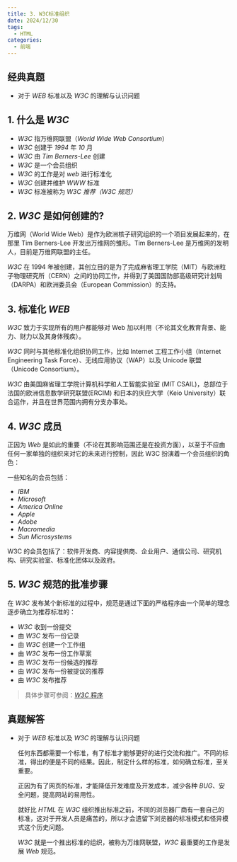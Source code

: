 ```yaml
---
title: 3. W3C标准组织
date: 2024/12/30
tags:
  - HTML
categories:
  - 前端
---
```


## 经典真题

- 对于 _WEB_ 标准以及 _W3C_ 的理解与认识问题

## 1. 什么是 _W3C_

- _W3C_ 指万维网联盟（_World Wide Web Consortium_）
- _W3C_ 创建于 _1994_ 年 _10_ 月
- _W3C_ 由 _Tim Berners-Lee_ 创建
- _W3C_ 是一个会员组织
- _W3C_ 的工作是对 _web_ 进行标准化
- _W3C_ 创建并维护 _WWW_ 标准
- _W3C_ 标准被称为 _W3C 推荐（W3C 规范）_

## 2. _W3C_ 是如何创建的?

万维网（World Wide Web）是作为欧洲核子研究组织的一个项目发展起来的，在那里 Tim Berners-Lee 开发出万维网的雏形。Tim Berners-Lee 是万维网的发明人，目前是万维网联盟的主任。

_W3C_ 在 1994 年被创建，其创立目的是为了完成麻省理工学院（MIT）与欧洲粒子物理研究所（CERN）之间的协同工作，并得到了美国国防部高级研究计划局（DARPA）和欧洲委员会（European Commission）的支持。

## 3. 标准化 _WEB_

_W3C_ 致力于实现所有的用户都能够对 Web 加以利用（不论其文化教育背景、能力、财力以及其身体残疾）。

_W3C_ 同时与其他标准化组织协同工作，比如 Internet 工程工作小组（Internet Engineering Task Force）、无线应用协议（WAP）以及 Unicode 联盟（Unicode Consortium）。

_W3C_ 由美国麻省理工学院计算机科学和人工智能实验室 (MIT CSAIL)，总部位于法国的欧洲信息数学研究联盟(ERCIM) 和日本的庆应大学（Keio University）联合运作，并且在世界范围内拥有分支办事处。

## 4. _W3C_ 成员

正因为 _Web_ 是如此的重要（不论在其影响范围还是在投资方面），以至于不应由任何一家单独的组织来对它的未来进行控制，因此 W3C 扮演着一个会员组织的角色：

一些知名的会员包括：

- _IBM_
- _Microsoft_
- _America Online_
- _Apple_
- _Adobe_
- _Macromedia_
- _Sun Microsystems_

W3C 的会员包括了：软件开发商、内容提供商、企业用户、通信公司、研究机构、研究实验室、标准化团体以及政府。

## 5. _W3C_ 规范的批准步骤

在 _W3C_ 发布某个新标准的过程中，规范是通过下面的严格程序由一个简单的理念逐步确立为推荐标准的：

- _W3C_ 收到一份提交
- 由 _W3C_ 发布一份记录
- 由 _W3C_ 创建一个工作组
- 由 _W3C_ 发布一份工作草案
- 由 _W3C_ 发布一份候选的推荐
- 由 _W3C_ 发布一份被提议的推荐
- 由 _W3C_ 发布推荐

> 具体步骤可参阅：[_W3C_ 程序](https://www.runoob.com/w3c/w3c-process.html)

## 真题解答

- 对于 _WEB_ 标准以及 _W3C_ 的理解与认识问题

  任何东西都需要一个标准，有了标准才能够更好的进行交流和推广。不同的标准，得出的便是不同的结果。因此，制定什么样的标准，如何确立标准，至关重要。

  正因为有了网页的标准，才能降低开发难度及开发成本，减少各种 _BUG_、安全问题，提高网站的易用性。

  就好比 _HTML_ 在 _W3C_ 组织推出标准之前，不同的浏览器厂商有一套自己的标准，这对于开发人员是痛苦的，所以才会遗留下浏览器的标准模式和怪异模式这个历史问题。

  _W3C_ 就是一个推出标准的组织，被称为万维网联盟，_W3C_ 最重要的工作是发展 _Web_ 规范。
